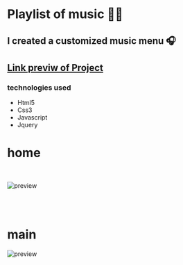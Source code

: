 # Playlist of music 🎼🎶
## I created a customized music menu 🎧
## [Link previw of Project](https://guilherme-alexander.github.io/customized-music-menu-/)
 
### technologies used

 * Html5
 * Css3
 * Javascript
 * Jquery
 
# home
<br/>

![preview](https://github.com/Guilherme-alexander/customized-music-menu-/blob/main/Captura%20da%20Web_21-8-2021_142746_.jpeg)

<br/>
<br/>

# main
![preview](https://github.com/Guilherme-alexander/customized-music-menu-/blob/main/Captura%20da%20Web_9-4-2021_15243_.jpeg)

<br/>



